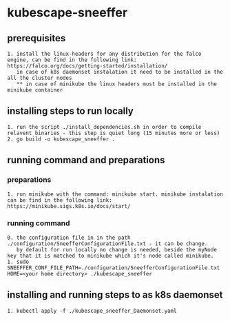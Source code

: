 # kubescape-sneeffer
## prerequisites
    1. install the linux-headers for any distribution for the falco engine, can be find in the following link: https://falco.org/docs/getting-started/installation/
       in case of k8s daemonset instalation it need to be installed in the all the cluster nodes
       ** in case of minikube the linux headers must be installed in the minikube container

## installing steps to run locally
    1. run the script ./install_dependencies.sh in order to compile relavent binaries - this step is quiet long (15 minutes more or less)
    2. go build -o kubescape_sneeffer .

## running command and preparations
### preparations
    1. run minikube with the command: minikube start. minikube instalation can be find in the following link: https://minikube.sigs.k8s.io/docs/start/

### running command
    0. the configuration file in in the path ./configuration/SneefferConfigurationFile.txt - it can be change.
       by default for run locally no change is needed, beside the myNode key that it is matched to minikube which it's node called minikube.
    1. sudo SNEEFFER_CONF_FILE_PATH=./configuration/SneefferConfigurationFile.txt HOME=<your home directory> ./kubescape_sneeffer

## installing and running steps to as k8s daemonset
    1. kubectl apply -f ./kubescape_sneeffer_Daemonset.yaml
